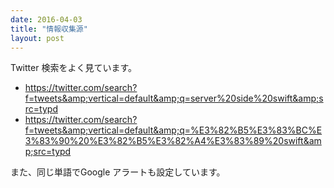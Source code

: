 ```yaml
---
date: 2016-04-03
title: "情報収集源"
layout: post
---
```


Twitter 検索をよく見ています。

- https://twitter.com/search?f=tweets&amp;vertical=default&amp;q=server%20side%20swift&amp;src=typd
- https://twitter.com/search?f=tweets&amp;vertical=default&amp;q=%E3%82%B5%E3%83%BC%E3%83%90%20%E3%82%B5%E3%82%A4%E3%83%89%20swift&amp;src=typd

また、同じ単語でGoogle アラートも設定しています。
